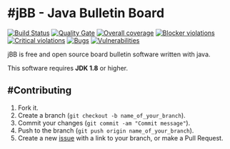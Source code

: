 #jBB - Java Bulletin Board
=================================
[![Build Status](http://vps289371.ovh.net:8000/buildStatus/icon?job=jBB%200.6.0%20Build)](http://vps289371.ovh.net:8000/job/jBB%200.6.0%20Build/) 
[![Quality Gate](http://vps289371.ovh.net:9000/api/badges/gate?key=org.jbb:jbb-parent:0.6.0)](http://vps289371.ovh.net:9000/overview?id=org.jbb%3Ajbb-parent%3A0.6.0)
[![Overall coverage](http://vps289371.ovh.net:9000/api/badges/measure?key=org.jbb:jbb-parent:0.6.0&metric=overall_coverage&blinking=true)](http://vps289371.ovh.net:9000/overview?id=org.jbb%3Ajbb-parent%3A0.6.0) 
[![Blocker violations](http://vps289371.ovh.net:9000/api/badges/measure?key=org.jbb:jbb-parent:0.6.0&metric=blocker_violations&blinking=true)](http://vps289371.ovh.net:9000/overview?id=org.jbb%3Ajbb-parent%3A0.6.0) 
[![Critical violations](http://vps289371.ovh.net:9000/api/badges/measure?key=org.jbb:jbb-parent:0.6.0&metric=critical_violations&blinking=true)](http://vps289371.ovh.net:9000/overview?id=org.jbb%3Ajbb-parent%3A0.6.0) 
[![Bugs](http://vps289371.ovh.net:9000/api/badges/measure?key=org.jbb:jbb-parent:0.6.0&metric=bugs&blinking=true)](http://vps289371.ovh.net:9000/overview?id=org.jbb%3Ajbb-parent%3A0.6.0) 
[![Vulnerabilities](http://vps289371.ovh.net:9000/api/badges/measure?key=org.jbb:jbb-parent:0.6.0&metric=vulnerabilities&blinking=true)](http://vps289371.ovh.net:9000/overview?id=org.jbb%3Ajbb-parent%3A0.6.0)


jBB is free and open source board bulletin software written with java.


This software requires **JDK 1.8** or higher.

#Contributing
------------

1. Fork it.
2. Create a branch (`git checkout -b name_of_your_branch`).
3. Commit your changes (`git commit -am "Commit message"`).
4. Push to the branch (`git push origin name_of_your_branch`).
5. Create a new [issue](https://github.com/jbb-project/jbb/issues/new) with a link to your branch, or make a Pull Request.
